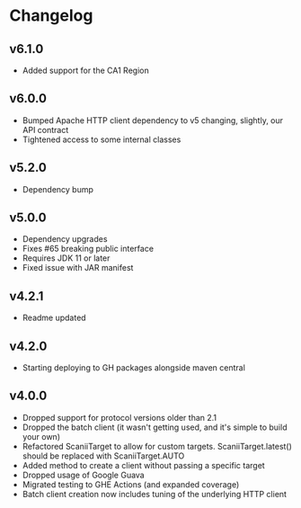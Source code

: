 # Changelog
## v6.1.0
* Added support for the CA1 Region
## v6.0.0
* Bumped Apache HTTP client dependency to v5 changing, slightly, our API contract
* Tightened access to some internal classes
## v5.2.0
* Dependency bump
## v5.0.0
* Dependency upgrades 
* Fixes #65 breaking public interface
* Requires JDK 11 or later
* Fixed issue with JAR manifest 
## v4.2.1
* Readme updated
## v4.2.0
* Starting deploying to GH packages alongside maven central
## v4.0.0
* Dropped support for protocol versions older than 2.1
* Dropped the batch client (it wasn't getting used, and it's simple to build your own)
* Refactored ScaniiTarget to allow for custom targets. ScaniiTarget.latest() should be replaced with ScaniiTarget.AUTO
* Added method to create a client without passing a specific target
* Dropped usage of Google Guava
* Migrated testing to GHE Actions (and expanded coverage)
* Batch client creation now includes tuning of the underlying HTTP client 
